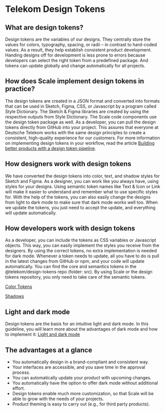 # Telekom Design Tokens

## What are design tokens?

Design tokens are the variables of our designs. They centrally store the values for colors, typography, spacing, or radii – in contrast to hard-coded values. As a result, they help establish consistent product development. Handing designs off for development is less prone to errors because developers can select the right token from a predefined package. And tokens can update globally and change automatically for all projects.

## How does Scale implement design tokens in practice?

The design tokens are created in a JSON format and converted into formats that can be used in Sketch, Figma, CSS, or Javascript by a program called Style Dictionary. The Sketch & Figma libraries are created by using the respective outputs from Style Dictionary. The Scale code components use the design token package as well. As a developer, you can pull the design tokens directly from GitHub into your project. This assures that everyone at Deutsche Telekom works with the same design principles to create a consistent, high-quality experience for our customers. For more information on implementing design tokens in your workflow, read the article <a href="https://uxdesign.cc/building-better-products-with-the-design-token-pipeline-faa86aa068e8" target="_blank" rel="noopener noreferrer">Building better products with a design token pipeline</a>.

## How designers work with design tokens

We have converted the design tokens into color, text, and shadow styles for Sketch and Figma. As a designer, you can work like you always have, using styles for your designs. Using semantic token names like Text & Icon or Link will make it easier to understand and remember what to use specific styles for. With the help of the tokens, you can also easily change the designs from light to dark mode to make sure that dark mode works well too. When we update the tokens, you just need to accept the update, and everything will update automatically.

## How developers work with design tokens

As a developer, you can include the tokens as CSS variables or Javascript objects. This way, you can easily implement the styles you receive from the designers. By using the correct tokens, no extra implementation is needed for dark mode. Whenever a token needs to update, all you have to do is pull in the latest changes from GitHub or npm, and your code will update automatically. You can find the core and semantics tokens in the @telekom/design-tokens repo (folder: src). By using Scale or the design tokens repository, you only need to take care of the semantic tokens.

[Color Tokens](.?path=/docs/guidelines-colors--page)

[Shadows](./?path=/docs/guidelines-shadows--page)

## Light and dark mode

Design tokens are the basis for an intuitive light and dark mode. In this guideline, you will learn more about the advantages of dark mode and how to implement it:
[Light and dark mode](./?path=/docs/guidelines-light-and-dark-mode--page)

## The advantages at a glance

- You automatically design in a brand-compliant and consistent way.
- Your interfaces are accessible, and you save time in the approval process.
- You can automatically update your product with upcoming changes.
- You automatically have the option to offer dark mode without additional effort.
- Design tokens enable much more customization, so that Scale will be able to grow with the needs of your projects.
- Product theming is easy to carry out (e.g., for third party products).
